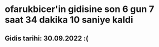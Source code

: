 # ofarukbicer'in gidisine son 6 gun 7 saat 34 dakika 10 saniye kaldi

## Gidis tarihi: 30.09.2022 :(